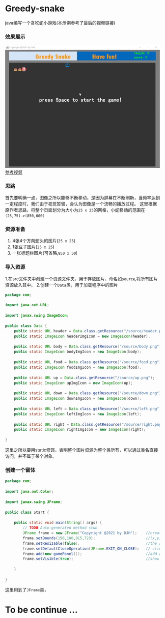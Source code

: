 # Greedy-snake
java编写一个贪吃蛇小游戏(本示例参考了最后的视频链接)
### 效果展示
![](https://github.com/djh-sudo/Greedy-snake/blob/main/demo.gif)
[参考视频](https://www.bilibili.com/video/BV1HE41127CV?p=2&rt=V%2FymTlOu4ow%2Fy4xxNWPUZ9svl%2BOiBwHIWoOLY38q0NQ%3D)
### 思路
首先要明确一点，图像之所以能够不断移动，是因为屏幕在不断刷新，当频率达到一定程度时，我们由于视觉暂留，会认为图像是一个流畅的播放过程。
这里根据原作者思路，将整个页面划分为大小为`25 x 25`的网格，小蛇移动的范围在`(25,75)->(850,600)`
### 资源准备

1. 4张4个方向蛇头的图片(`25 x 25`)
2. 1张豆子图片(`25 x 25`)
3. 一张标题栏图片(可省略,`850 x 50`)

### 导入资源
1.在src文件夹中创建一个资源文件夹，用于存放图片，命名如`source`,将所有图片资源放入其中。
2.创建一个`Data`类，用于加载程序中的图片
```java
package com;

import java.net.URL;

import javax.swing.ImageIcon;

public class Data {
	public static URL header = Data.class.getResource("/source/header.png");
	public static ImageIcon headerImgIcon = new ImageIcon(header);
	
	public static URL body = Data.class.getResource("/source/body.png");
	public static ImageIcon bodyImgIcon = new ImageIcon(body);
	
	public static URL food = Data.class.getResource("/source/food.png");
	public static ImageIcon foodImgIcon = new ImageIcon(food);
	
	public static URL up = Data.class.getResource("/source/up.png");
	public static ImageIcon upImgIcon = new ImageIcon(up);
	
	public static URL down = Data.class.getResource("/source/down.png");
	public static ImageIcon downImgIcon = new ImageIcon(down);
	
	public static URL left = Data.class.getResource("/source/left.png");
	public static ImageIcon leftImgIcon = new ImageIcon(left);
	
	public static URL right = Data.class.getResource("/source/right.png");
	public static ImageIcon rightImgIcon = new ImageIcon(right);
	
}

```
这里之所以要用static修饰，表明整个图片资源为整个类所有，可以通过类名直接访问，并不属于某个对象。
### 创建一个窗体
```java
package com;

import java.awt.Color;

import javax.swing.JFrame;

public class Start {

	public static void main(String[] args) {
		// TODO Auto-generated method stub
		JFrame frame = new JFrame("Copyright @2021 by DJH");    //create a new window and set title
		frame.setBounds(150,100,915,720);                       //(x,y,width,hight)
		frame.setResizable(false);                              //the size of window can't be modified
		frame.setDefaultCloseOperation(JFrame.EXIT_ON_CLOSE);   // click the x to terminate the process
		frame.add(new gamePanel());                             //add a new panel on this window
		frame.setVisible(true);                                 //show window
		
	}

}

```
这里用到了`JFrame`类，
# To be continue ...
